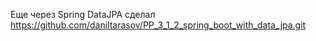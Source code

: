 
Еще через Spring DataJPA сделал
https://github.com/daniltarasov/PP_3_1_2_spring_boot_with_data_jpa.git
